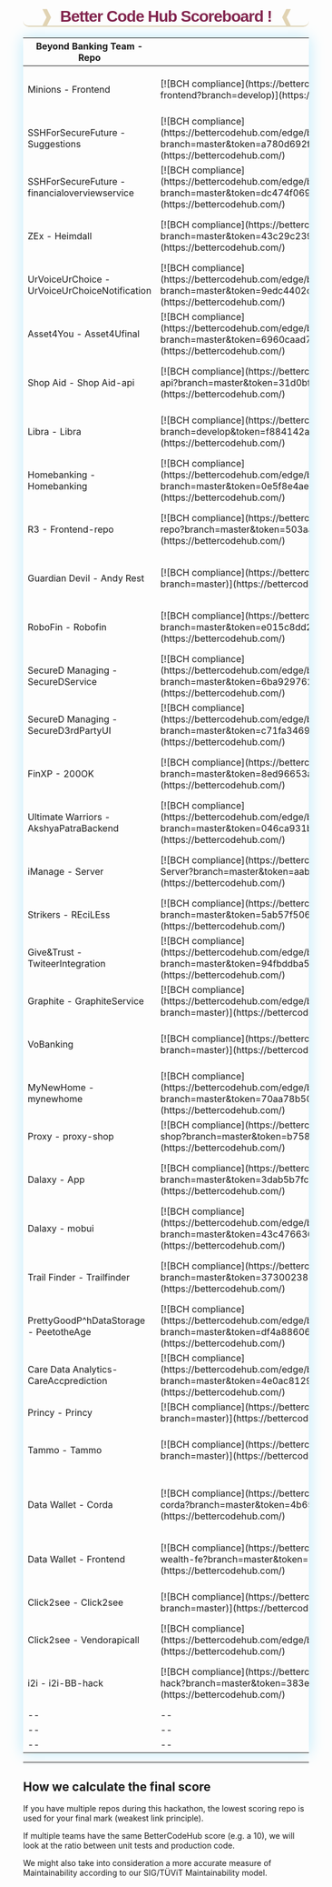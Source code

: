 <h1 id="scoreboardtitle" style="font-weight: bolder;
    text-align: center;
    border-bottom: #d8c69ec7;
    border-bottom-width: 2px;
    border-bottom-left-radius: 10px;
    border-bottom-style: solid;
    border-bottom-right-radius: 10px;
    font-family: sans-serif;
    letter-spacing: -1px;
    color: #82254e;"><span style="color:#d8c69ec7">&#10097;</span>&nbsp; Better Code Hub Scoreboard ! &nbsp;<span style="color:#d8c69ec7">&#10096;</span></h1>

<table style="box-shadow:0px 0px 25px #bdeafb;">
<colgroup>
<col width="30%" />
<col width="20%" />
<col width="30%" />
<col width="20%" />
</colgroup>
<thead>
<tr class="header">
<th>Beyond Banking Team - Repo</th>
<th>BCH Score</th>
<th>Beyond Banking Team - Repo</th>
<th>BCHub Score</th>
</tr>
</thead>
<tbody>
<tr> 
    
<tr>
<td markdown="span">Minions - Frontend</td>
<td markdown="span">[![BCH compliance](https://bettercodehub.com/edge/badge/BeyondBankingDays/minions-frontend?branch=develop)](https://bettercodehub.com/)</td>
<td markdown="span">Minions - Minions API</td>
<td markdown="span">[![BCH compliance](https://bettercodehub.com/edge/badge/BeyondBankingDays/minions-api?branch=master&token=20e36171d03414886e056990ad6633692f1469ea)](https://bettercodehub.com/)</td>
</tr>

<td markdown="span">SSHForSecureFuture - Suggestions</td>
<td markdown="span">[![BCH compliance](https://bettercodehub.com/edge/badge/BeyondBankingDays/suggestions?branch=master&token=a780d692fa26a55d4dd718dd3aa26a0e18bef85a)](https://bettercodehub.com/)</td>

<td markdown="span">SSHForSecureFuture - Flightoffers</td>
<td markdown="span">[![BCH compliance](https://bettercodehub.com/edge/badge/BeyondBankingDays/flightoffers?branch=master&token=d97c7207447e2c2cd575ee361c71f476b4b850c3)](https://bettercodehub.com/)</td>
</tr>

<tr>
<td markdown="span">SSHForSecureFuture - financialoverviewservice</td>
<td markdown="span">[![BCH compliance](https://bettercodehub.com/edge/badge/BeyondBankingDays/financialoverviewservice?branch=master&token=dc474f0692cde4e8f907a3081acaabf5d3f66ad1)](https://bettercodehub.com/)</td>

<td markdown="span">Guardian Angel - guardianAngel</td>
<td markdown="span">[![BCH compliance](https://bettercodehub.com/edge/badge/shaswatamukherjee/guardianAngel?branch=master)](https://bettercodehub.com/)</td>
</tr>


<tr>
<td markdown="span">ZEx - Heimdall</td>
<td markdown="span">[![BCH compliance](https://bettercodehub.com/edge/badge/BeyondBankingDays/Heimdall?branch=master&token=43c29c2397b91b9eeeb44696b48606631376fe66)](https://bettercodehub.com/)</td>

<td markdown="span">ZEx - Yggdrasil</td>
<td markdown="span">[![BCH compliance](https://bettercodehub.com/edge/badge/BeyondBankingDays/Yggdrasil?branch=master&token=ee8dfe7790145bb38ffce5bd7d02ba071c8997f3)](https://bettercodehub.com/)</td>
</tr>

<tr>
<td markdown="span">UrVoiceUrChoice - UrVoiceUrChoiceNotification</td>
<td markdown="span">[![BCH compliance](https://bettercodehub.com/edge/badge/BeyondBankingDays/UrVoiceUrChoiceNotification?branch=master&token=9edc4402c12b03bbee355780579a7f8f8bb6ac3b)](https://bettercodehub.com/)</td>

<td markdown="span">UrVoiceUrChoice - UrVoiceUrChoiceServer</td>
<td markdown="span">[![BCH compliance](https://bettercodehub.com/edge/badge/BeyondBankingDays/UrVoiceUrChoiceServer?branch=master&token=9163a7084315198141032b975ece6e1f5228d34f)](https://bettercodehub.com/)</td>
</tr>

<tr>
<td markdown="span">Asset4You - Asset4Ufinal</td>
<td markdown="span">[![BCH compliance](https://bettercodehub.com/edge/badge/BeyondBankingDays/asset4ufinal?branch=master&token=6960caad7761b014ac0e88edf43e24ef0f77e0d8)](https://bettercodehub.com/)</td>

<td markdown="span">--</td>
<td markdown="span">--</td>
</tr>

<tr>
<td markdown="span">Shop Aid - Shop Aid-api</td>
<td markdown="span">[![BCH compliance](https://bettercodehub.com/edge/badge/BeyondBankingDays/shopaid-api?branch=master&token=31d0bf103996009033c69dc24e7fd5a6ee458869)](https://bettercodehub.com/)</td>

<td markdown="span">Pay it off - Kick</td>
<td markdown="span">[![BCH compliance](https://bettercodehub.com/edge/badge/BeyondBankingDays/Kick?branch=master&token=19180af74f4292eb06acbf1dbbc1a167864d828f)](https://bettercodehub.com/)</td>
</tr>


<tr>
<td markdown="span">Libra - Libra </td>
<td markdown="span">[![BCH compliance](https://bettercodehub.com/edge/badge/BeyondBankingDays/Libra?branch=develop&token=f884142a47a0010b99785e7b7b7279b833e27682)](https://bettercodehub.com/)</td>

<td markdown="span">Vault - vault_data_privacy</td>
<td markdown="span">[![BCH compliance](https://bettercodehub.com/edge/badge/BeyondBankingDays/vault_data_privacy?branch=master&token=731ea73f858c41f7484f9a9e700dbfc642ee4952)](https://bettercodehub.com/)</td>
</tr>

<tr>
<td markdown="span">Homebanking - Homebanking</td>
<td markdown="span">[![BCH compliance](https://bettercodehub.com/edge/badge/BeyondBankingDays/HomeBanking?branch=master&token=0e5f8e4ae8973d1c518ea95682769b23dd6b4ae3)](https://bettercodehub.com/)</td>

<td markdown="span">Propo - Propo</td>
<td markdown="span">[![BCH compliance](https://bettercodehub.com/edge/badge/BeyondBankingDays/propo?branch=master&token=aff3051c488c55ad6f7d20a3c0555c9889c8688a)](https://bettercodehub.com/)</td>
</tr>

<tr>
<td markdown="span">R3 - Frontend-repo</td>
<td markdown="span">[![BCH compliance](https://bettercodehub.com/edge/badge/BeyondBankingDays/frontend-repo?branch=master&token=503aa6e37515bac2ea561d6f45d0f3cbe2b00686)](https://bettercodehub.com/)</td>

<td markdown="span">R3 - Back end api</td>
<td markdown="span">[![BCH compliance](https://bettercodehub.com/edge/badge/BeyondBankingDays/backend-api-repo?branch=master&token=34f14509e447d8cc1386650df64c1d17b45f65af)](https://bettercodehub.com/)</td>
</tr> 


<tr>
<td markdown="span">Guardian Devil - Andy Rest</td>
<td markdown="span">[![BCH compliance](https://bettercodehub.com/edge/badge/BeyondBankingDays/andy-rest?branch=master)](https://bettercodehub.com/)</td>

<td markdown="span">Guardian Devel - Andy Py</td>
<td markdown="span">[![BCH compliance](https://bettercodehub.com/edge/badge/BeyondBankingDays/andy-py?branch=master&token=86e7f73393dabb9cd3ef491dc514ce1669f4b5ff)](https://bettercodehub.com/)</td>
</tr>

<tr>
<td markdown="span">RoboFin - Robofin</td>
<td markdown="span">[![BCH compliance](https://bettercodehub.com/edge/badge/BeyondBankingDays/robofin?branch=master&token=e015c8dd23f8267b2b5691746e71f4e580cbe4fa)](https://bettercodehub.com/)</td>

<td markdown="span">LetsSeedTheReuse - LetsSeedTheReuse</td>
<td markdown="span">[![BCH compliance](https://bettercodehub.com/edge/badge/BeyondBankingDays/LetsSeedTheReuse?branch=master&token=785be1519a0755354430fcee8ea46929263a7044)](https://bettercodehub.com/)</td>
</tr>

<tr>
<td markdown="span">SecureD Managing - SecureDService</td>
<td markdown="span">[![BCH compliance](https://bettercodehub.com/edge/badge/BeyondBankingDays/SecureDService?branch=master&token=6ba9297627141fadb44d510c3b172c21bd8e7dc6)](https://bettercodehub.com/)</td>

<td markdown="span">SecureD Managing - SecureDApp</td>
<td markdown="span">[![BCH compliance](https://bettercodehub.com/edge/badge/BeyondBankingDays/SecureDApp?branch=master&token=9f1cb94f31e3d497e4904d42463cc6c391193e64)](https://bettercodehub.com/)</td>
</tr>

<tr>
<td markdown="span">SecureD Managing - SecureD3rdPartyUI</td>
<td markdown="span">[![BCH compliance](https://bettercodehub.com/edge/badge/BeyondBankingDays/SecureD3rdPartyUI?branch=master&token=c71fa34693f2831940c749177dcf4d0db01f6476)](https://bettercodehub.com/)</td>

<td markdown="span">SecureD Managing - SecureWeb</td>
<td markdown="span">[![BCH compliance](https://bettercodehub.com/edge/badge/BeyondBankingDays/secureweb?branch=master&token=bc819e4deba41b9e48836aed5072e68617efc2c8)](https://bettercodehub.com/)</td>
</tr>

<tr>
<td markdown="span">FinXP - 200OK</td>
<td markdown="span">[![BCH compliance](https://bettercodehub.com/edge/badge/BeyondBankingDays/200OK?branch=master&token=8ed96653a8bfad6c296f725179c1946cb064b439)](https://bettercodehub.com/)</td>

<td markdown="span">FWD.pay2018 - FW.pay</td>
<td markdown="span">[![BCH compliance](https://bettercodehub.com/edge/badge/BeyondBankingDays/Fwd.Pay?branch=master&token=eaf9fde536ca609f8a42adeda82c4527f1959375)](https://bettercodehub.com/)</td>
</tr>

<tr>
<td markdown="span">Ultimate Warriors - AkshyaPatraBackend</td>
<td markdown="span">[![BCH compliance](https://bettercodehub.com/edge/badge/BeyondBankingDays/akshyaPatraBackend?branch=master&token=046ca931b9df0961549a1bb81683b508f2e8d8fb)](https://bettercodehub.com/)</td>

<td markdown="span">Ultimate Warriors - AkshyaPatra</td>
<td markdown="span">[![BCH compliance](https://bettercodehub.com/edge/badge/BeyondBankingDays/AkshayaPatra?branch=master&token=141ebbf026497fa096de547c0dff543de57ed91d)](https://bettercodehub.com/)</td>
</tr>

<tr>
<td markdown="span">iManage - Server</td>
<td markdown="span">[![BCH compliance](https://bettercodehub.com/edge/badge/BeyondBankingDays/iManage-Server?branch=master&token=aabd4d796fa784ade34487c63958c26f6b281687)](https://bettercodehub.com/)</td>

<td markdown="span">iManage - Client</td>
<td markdown="span">[![BCH compliance](https://bettercodehub.com/edge/badge/BeyondBankingDays/iManage-Client?branch=master&token=f43b4d6e25330c3d0425d39f7b106d03344635b9)](https://bettercodehub.com/)</td>
</tr>

<tr>
<td markdown="span">Strikers - REciLEss</td>
<td markdown="span">[![BCH compliance](https://bettercodehub.com/edge/badge/BeyondBankingDays/REciLEss?branch=master&token=5ab57f50616ed6326ef35f9d4e69434dabb57cb9)](https://bettercodehub.com/) </td>

<td markdown="span">Deloitte - deloiiteblockchain</td>
<td markdown="span">[![BCH compliance](https://bettercodehub.com/edge/badge/BeyondBankingDays/deloiiteblockchain?branch=master)](https://bettercodehub.com/)</td>
</tr>


<tr>
<td markdown="span">Give&Trust - TwiteerIntegration</td>
<td markdown="span">[![BCH compliance](https://bettercodehub.com/edge/badge/BeyondBankingDays/GiveAndTrustTwiteerIntegration?branch=master&token=94fbddba56d16b0efd0bfc90382caec23b2c3812)](https://bettercodehub.com/)</td>
<td markdown="span"> - </td>
<td markdown="span"> - </td>
</tr>

<tr>
<td markdown="span">Graphite - GraphiteService</td>
<td markdown="span">[![BCH compliance](https://bettercodehub.com/edge/badge/BeyondBankingDays/GraphiteService?branch=master)](https://bettercodehub.com/)</td>

<td markdown="span">ConnectMortgages - ConnectMortgages</td>
<td markdown="span">[![BCH compliance](https://bettercodehub.com/edge/badge/BeyondBankingDays/ConnectMortgages?branch=master)](https://bettercodehub.com/)</td>
</tr>

<tr>
<td markdown="span">VoBanking</td>
<td markdown="span">[![BCH compliance](https://bettercodehub.com/edge/badge/BeyondBankingDays/VoBanking?branch=master)](https://bettercodehub.com/)</td>
    
<td markdown="span">Save the Pandas - SaveThePandas</td>
<td markdown="span">[![BCH compliance](https://bettercodehub.com/edge/badge/BeyondBankingDays/save-the-pandas?branch=master&token=364fba2bbc19077589604d0edf4ef318b6a097f4)](https://bettercodehub.com/)</td>
</tr>

<tr>
<td markdown="span">MyNewHome - mynewhome</td>
<td markdown="span">[![BCH compliance](https://bettercodehub.com/edge/badge/BeyondBankingDays/mynewhome?branch=master&token=70aa78b508094b911ac8e5b5ddd9cfbca957f6a7)](https://bettercodehub.com/)</td>

<td markdown="span">MyNewHome - frontend</td>
<td markdown="span">[![BCH compliance](https://bettercodehub.com/edge/badge/BeyondBankingDays/my-new-home-frontend?branch=master)](https://bettercodehub.com/)</td>
</tr>

<tr>
<td markdown="span">Proxy - proxy-shop</td>
<td markdown="span">[![BCH compliance](https://bettercodehub.com/edge/badge/BeyondBankingDays/proxy-shop?branch=master&token=b758b3621530410e211fba9a94fbe06202bd5ba8)](https://bettercodehub.com/)</td>

<td markdown="span">Baas - 2018-e-team-02</td>
<td markdown="span">[![BCH compliance](https://bettercodehub.com/edge/badge/BeyondBankingDays/2018-e-team-02?branch=master)](https://bettercodehub.com/)</td>
</tr>

<tr>
<td markdown="span">Dalaxy - App</td>
<td markdown="span">[![BCH compliance](https://bettercodehub.com/edge/badge/BeyondBankingDays/dalaxyapp?branch=master&token=3dab5b7fc6d54da09c536229e8e02cdac1161a9a)](https://bettercodehub.com/)</td>

<td markdown="span">Dalaxy - Consentmgmt</td>
<td markdown="span">[![BCH compliance](https://bettercodehub.com/edge/badge/BeyondBankingDays/dalaxyconsentmgmt?branch=master&token=a150973f84d4479cbd738e731f8345d207ae3b89)](https://bettercodehub.com/)</td>
</tr>

<tr>
<td markdown="span">Dalaxy - mobui</td>
<td markdown="span">[![BCH compliance](https://bettercodehub.com/edge/badge/BeyondBankingDays/dalaxymobui?branch=master&token=43c476636557aefc6e44a37d7a804b284fd484ee)](https://bettercodehub.com/)</td>

<td markdown="span">Dalaxy - webui</td>
<td markdown="span">[![BCH compliance](https://bettercodehub.com/edge/badge/BeyondBankingDays/dalaxywebui?branch=master&token=5e5c624a2f4823ae1609e3213cc4e2a7b1550c0f)](https://bettercodehub.com/)</td>
</tr>



<tr>
<td markdown="span">Trail Finder - Trailfinder</td>
<td markdown="span">[![BCH compliance](https://bettercodehub.com/edge/badge/BeyondBankingDays/trailfinder?branch=master&token=373002389b10880703147646af8d34fca5f8373f)](https://bettercodehub.com/)</td>

<td markdown="span">Trail Finder - TrailFinderUi</td>
<td markdown="span">[![BCH compliance](https://bettercodehub.com/edge/badge/BeyondBankingDays/TrailFinderUI?branch=master&token=4f971dd441f58dc6bef9e54dbd746991a8771b4d)](https://bettercodehub.com/)</td>
</tr>

<tr>
<td markdown="span">PrettyGoodP^hDataStorage - PeetotheAge</td>
<td markdown="span">[![BCH compliance](https://bettercodehub.com/edge/badge/BeyondBankingDays/PeetotheAge?branch=master&token=df4a886064de8d86c3e743b2762677ef7b2ca03b)](https://bettercodehub.com/)</td>

<td markdown="span">Data Exchange - Data Exchange</td>
<td markdown="span">[![BCH compliance](https://bettercodehub.com/edge/badge/BeyondBankingDays/DataExchange2018?branch=master&token=4c972084511b0823ecb35792463a669444b59ef9)](https://bettercodehub.com/)</td>
</tr>


<tr>
<td markdown="span">Care Data Analytics- CareAccprediction</td>
<td markdown="span">[![BCH compliance](https://bettercodehub.com/edge/badge/BeyondBankingDays/CareAccprediction?branch=master&token=4e0ac8129eb1fdd07264434205e250c624acc893)](https://bettercodehub.com/)</td>

<td markdown="span">Care Data Analytics- care app</td>
<td markdown="span">[![BCH compliance](https://bettercodehub.com/edge/badge/BeyondBankingDays/careApp?branch=master&token=be33a29af523aec648466c76614ac4f36aca2f92)](https://bettercodehub.com/)</td>
</tr>


<tr>
<td markdown="span">Princy - Princy</td>
<td markdown="span">[![BCH compliance](https://bettercodehub.com/edge/badge/BeyondBankingDays/Princy?branch=master)](https://bettercodehub.com/)</td>

<td markdown="span">--</td>
<td markdown="span">--</td>
</tr>


<tr>
<td markdown="span">Tammo - Tammo</td>
<td markdown="span">[![BCH compliance](https://bettercodehub.com/edge/badge/BeyondBankingDays/TAMMO?branch=master)](https://bettercodehub.com/)</td>

<td markdown="span">The Game Changer - GreenChange</td>
<td markdown="span">[![BCH compliance](https://bettercodehub.com/edge/badge/BeyondBankingDays/greenchange?branch=master&token=eb77a65eb3660ec0329a6d30304351dc0f9de911)](https://bettercodehub.com/)</td>
</tr>


<tr>
<td markdown="span">Data Wallet - Corda</td>
<td markdown="span">[![BCH compliance](https://bettercodehub.com/edge/badge/BeyondBankingDays/data-wallet-corda?branch=master&token=4b651715bb257074583fdd822503142307e15b83)](https://bettercodehub.com/)</td>

<td markdown="span"> Data Wallet - SP Api </td>
<td markdown="span">[![BCH compliance](https://bettercodehub.com/edge/badge/BeyondBankingDays/data-wallet-springboot-api?branch=master&token=39a47e9c865db19a2ecdbded41143c93e6ade1e2)](https://bettercodehub.com/) </td>
</tr>

<tr>
<td markdown="span">Data Wallet - Frontend</td>
<td markdown="span">[![BCH compliance](https://bettercodehub.com/edge/badge/BeyondBankingDays/data-wallet-wealth-fe?branch=master&token=ef117e5a8689c560ebdfcac3b0652063b364c81b)](https://bettercodehub.com/)</td>

<td markdown="span">Funding force- FundingForce</td>
<td markdown="span">[![BCH compliance](https://bettercodehub.com/edge/badge/BeyondBankingDays/FundingForce?branch=master&token=89a81aabd279ed39d2fd225ceb6014c4920a0f3a)](https://bettercodehub.com/)</td>
</tr>

<tr>
<td markdown="span">Click2see - Click2see</td>
<td markdown="span">[![BCH compliance](https://bettercodehub.com/edge/badge/BeyondBankingDays/clicktosee?branch=master)](https://bettercodehub.com/)</td>

<td markdown="span">Click2see - FrontEnd</td>
<td markdown="span">[![BCH compliance](https://bettercodehub.com/edge/badge/BeyondBankingDays/click2seeFrontEnd?branch=master)](https://bettercodehub.com/)</td>
</tr>


<tr>
<td markdown="span">Click2see - Vendorapicall</td>
<td markdown="span">[![BCH compliance](https://bettercodehub.com/edge/badge/BeyondBankingDays/VendorAPICall?branch=master)](https://bettercodehub.com/)</td>
    
<td markdown="span">--</td>
<td markdown="span">--</td>
</tr>

<tr>
<td markdown="span">i2i - i2i-BB-hack</td>
<td markdown="span">[![BCH compliance](https://bettercodehub.com/edge/badge/BeyondBankingDays/i2i-BB-hack?branch=master&token=383ed7ffc67df307b67eff9f7529a893e261880a)](https://bettercodehub.com/)</td>

<td markdown="span">2018-H-TEAM-0</td>
<td markdown="span">[![BCH compliance](https://bettercodehub.com/edge/badge/BeyondBankingDays/2018-H-TEAM-07-PART02?branch=master&token=9cb24f98975d167847bcc193cf374672505a9935)](https://bettercodehub.com/)</td>
</tr>

<tr>
<td markdown="span">--</td>
<td markdown="span">--</td>
<td markdown="span">--</td>
<td markdown="span">--</td>
</tr>


<tr>
<td markdown="span">--</td>
<td markdown="span">--</td>
<td markdown="span">--</td>
<td markdown="span">--</td>
</tr>


<tr>
<td markdown="span">--</td>
<td markdown="span">--</td>
<td markdown="span">--</td>
<td markdown="span">--</td>
</tr>

</tbody>
</table>

<hr>

<h2>How we calculate the final score</h2>

If you have multiple repos during this hackathon, the lowest scoring repo is used for your final mark (weakest link principle).

If multiple teams have the same BetterCodeHub score (e.g. a 10), we will look at the ratio between unit tests and production code. 

We might also take into consideration a more accurate measure of Maintainability according to our SIG/TÜViT Maintainability model.
